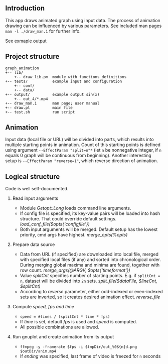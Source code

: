 ## Introduction
This app draws animated graph using input data. The process of
animation drawing can be influenced by various parameters. See
included man pages `man -l ./draw_man.1` for further info.

See [exmaple output](https://github.com/jnpsk/graph_animation/raw/master/output/out_4/anim_long.mp4)

## Project structure

```
graph_animation
+-- lib/
    +-- draw_lib.pm  module with functions definitions
+-- tests/           example input and configuration
    +-- conf/
    +-- data/
+-- output/          example output sin(x)
    +-- out_4/*.mp4
+-- draw_man.1       man page; user manual
+-- draw.pl          main file
+-- test.sh          run script
```

## Animation

Input data (local file or URL) will be divided into parts,
which results into multiple starting points in animation.
Count of this starting points is defined using argument
`--EffectParam "split=n"*` (let `n` be nonnegative integer,
if `n` equals 0 graph will be continuous from beginning).
Another interesting setup is `--EffectParam "reverse=1"`,
which reverse direction of animation.

## Logical structure

Code is well self-documented.  

1. Read input arguments
    - Module *Getopt::Long* loads command line arguments.
    - If config file is specified, its key-value pairs will
      be loaded into hash structure. That could override
      default settings. *load_conf_file($opts{'configfile'})*
    - Both input arguments will be merged. Default setup
      has the lowest priority, cmd args have highest. *merge_opts(\%opts)*

2. Prepare data source
    - Data from URL (if specified) are downloaded into local file, merged
      with specified local files (if any) and sorted into chronological
      order. During merging global maxima and minima are found, together
      with row count. *merge_args(\@ARGV, $opts{'timeformat'})*
    - Value *splitCnt* specifies number of starting points. E.g. if
      `splitCnt = n`, dataset will be divided into `2n` sets. *split_file($dataFile, $lineCnt, $splitCnt)*
    - According to *reverse* parameter, either odd-indexed or even-indexed
      sets are inverted, so it creates desired animation effect. *reverse_file*

3. Compute *speed, fps and time*
    - `speed = #lines / (splitCnt * time * fps)`
    - If *time* is set, default *fps* is used and *speed* is computed.
    - All possible combinations are allowed.

4. Run gnuplot and create animation from its output
    - `ffmpeg -y -framerate $fps -i $tmpDir/out_%0${n}d.png $outDir/anim.mp4`
    - If *ending* was specified, last frame of video is freezed for `n` seconds
